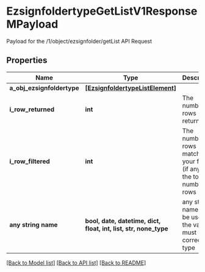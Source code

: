 # EzsignfoldertypeGetListV1ResponseMPayload

Payload for the /1/object/ezsignfolder/getList API Request

## Properties
Name | Type | Description | Notes
------------ | ------------- | ------------- | -------------
**a_obj_ezsignfoldertype** | [**[EzsignfoldertypeListElement]**](EzsignfoldertypeListElement.md) |  | 
**i_row_returned** | **int** | The number of rows returned | 
**i_row_filtered** | **int** | The number of rows matching your filters (if any) or the total number of rows | 
**any string name** | **bool, date, datetime, dict, float, int, list, str, none_type** | any string name can be used but the value must be the correct type | [optional]

[[Back to Model list]](../README.md#documentation-for-models) [[Back to API list]](../README.md#documentation-for-api-endpoints) [[Back to README]](../README.md)


